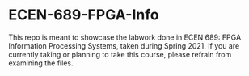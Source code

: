 # ECEN-689-FPGA-Info
This repo is meant to showcase the labwork done in ECEN 689: FPGA Information Processing Systems, taken during Spring 2021. 
If you are currently taking or planning to take this course, please refrain from examining the files.
